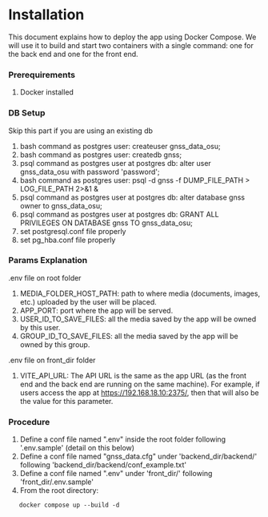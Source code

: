 # Installation

This document explains how to deploy the app using Docker Compose. We will use it to build and start two containers with a single command: one for the back end and one for the front end.

### Prerequirements

1. Docker installed

### DB Setup

Skip this part if you are using an existing db

1. bash command as postgres user: createuser gnss_data_osu;
2. bash command as postgres user: createdb gnss;
3. psql command as postgres user at postgres db: alter user gnss_data_osu with password 'password';
4. bash command as postgres user: psql -d gnss -f DUMP_FILE_PATH > LOG_FILE_PATH 2>&1 &
5. psql command as postgres user at postgres db: alter database gnss owner to gnss_data_osu;
6. psql command as postgres user at postgres db: GRANT ALL PRIVILEGES ON DATABASE gnss TO gnss_data_osu;
7. set postgresql.conf file properly
8. set pg_hba.conf file properly

### Params Explanation

.env file on root folder
1. MEDIA_FOLDER_HOST_PATH: path to where media (documents, images, etc.) uploaded by the user will be placed.
2. APP_PORT: port where the app will be served.
3. USER_ID_TO_SAVE_FILES: all the media saved by the app will be owned by this user.    
4. GROUP_ID_TO_SAVE_FILES: all the media saved by the app will be owned by this group. 

.env file on front_dir folder
1. VITE_API_URL: The API URL is the same as the app URL (as the front end and the back end are running on the same machine). For example, if users access the app at https://192.168.18.10:2375/, then that will also be the value for this parameter.

### Procedure

1. Define a conf file named ".env" inside the root folder following '.env.sample' (detail on this below)
2. Define a conf file named "gnss_data.cfg" under 'backend_dir/backend/' following 'backend_dir/backend/conf_example.txt'
3. Define a conf file named ".env" under 'front_dir/' following 'front_dir/.env.sample'
4. From the root directory:

```
   docker compose up --build -d
```
